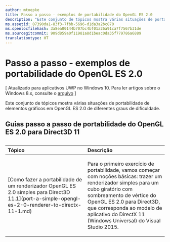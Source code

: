 ```yaml
---
author: mtoepke
title: Passo a passo - exemplos de portabilidade do OpenGL ES 2.0
description: "Este conjunto de tópicos mostra várias situações de portabilidade de elementos gráficos em OpenGL ES 2.0 de diferentes graus de dificuldade."
ms.assetid: 07390da1-83f3-7fbb-5696-d1da3a2bc870
ms.openlocfilehash: 3a8ea00144b707bc4bf01a26a91ca7f7567b31de
ms.sourcegitcommit: 909d859a0f11981a8d1beac0da35f779786a6889
translationtype: HT
---
```

# <a name="walkthrough-sample-ports-from-opengl-es-20"></a>Passo a passo - exemplos de portabilidade do OpenGL ES 2.0


\[ Atualizado para aplicativos UWP no Windows 10. Para ler artigos sobre o Windows 8.x, consulte o [arquivo](http://go.microsoft.com/fwlink/p/?linkid=619132) \]

Este conjunto de tópicos mostra várias situações de portabilidade de elementos gráficos em OpenGL ES 2.0 de diferentes graus de dificuldade.

## <a name="opengl-es-20-to-direct3d-11-walkthroughs"></a>Guias passo a passo de portabilidade do OpenGL ES 2.0 para Direct3D 11

## 
<table>
<colgroup>
<col width="50%" />
<col width="50%" />
</colgroup>
<thead>
<tr class="header">
<th align="left">Tópico</th>
<th align="left">Descrição</th>
</tr>
</thead>
<tbody>
<tr class="odd">
<td align="left"><p>[Como fazer a portabilidade de um renderizador OpenGL ES 2.0 simples para Direct3D 11.1](port-a-simple-opengl-es-2-0-renderer-to-directx-11-1.md)</p></td>
<td align="left"><p>Para o primeiro exercício de portabilidade, vamos começar com noções básicas: trazer um renderizador simples para um cubo giratório com sombreamento de vértice do OpenGL ES 2.0 para Direct3D, que corresponda ao modelo de aplicativo do DirectX 11 (Windows Universal) do Visual Studio 2015.</p></td>
</tr>
</tbody>
</table>

 

 

 




